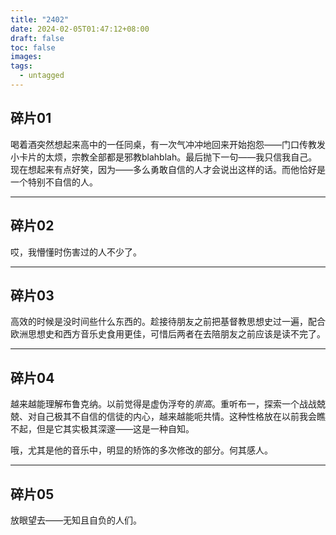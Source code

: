```yaml
---
title: "2402"
date: 2024-02-05T01:47:12+08:00
draft: false
toc: false
images:
tags:
  - untagged
---
```


## 碎片01

喝着酒突然想起来高中的一任同桌，有一次气冲冲地回来开始抱怨——门口传教发小卡片的太烦，宗教全部都是邪教blahblah。最后抛下一句——我只信我自己。现在想起来有点好笑，因为——多么勇敢自信的人才会说出这样的话。而他恰好是一个特别不自信的人。

---

## 碎片02

哎，我懵懂时伤害过的人不少了。

---

## 碎片03

高效的时候是没时间些什么东西的。趁接待朋友之前把基督教思想史过一遍，配合欧洲思想史和西方音乐史食用更佳，可惜后两者在去陪朋友之前应该是读不完了。

---

## 碎片04

越来越能理解布鲁克纳。以前觉得是虚伪浮夸的*崇高*。重听布一，探索一个战战兢兢、对自己极其不自信的信徒的内心，越来越能呃共情。这种性格放在以前我会瞧不起，但是它其实极其深邃——这是一种自知。

哦，尤其是他的音乐中，明显的矫饰的多次修改的部分。何其感人。

---

## 碎片05

放眼望去——无知且自负的人们。